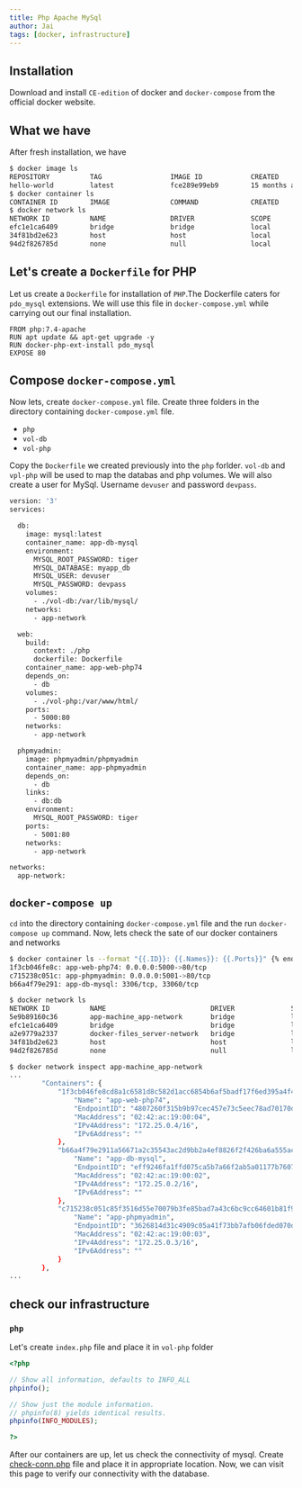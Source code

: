 ```yaml
---
title: Php Apache MySql
author: Jai
tags: [docker, infrastructure]
---
```


## Installation
Download and install `CE-edition` of docker and `docker-compose` from the official docker website.

## What we have
After fresh installation, we have
```bash
$ docker image ls
REPOSITORY          TAG                 IMAGE ID            CREATED             SIZE
hello-world         latest              fce289e99eb9        15 months ago       1.84kB
$ docker container ls
CONTAINER ID        IMAGE               COMMAND             CREATED             STATUS              PORTS               NAMES
$ docker network ls
NETWORK ID          NAME                DRIVER              SCOPE
efc1e1ca6409        bridge              bridge              local
34f81bd2e623        host                host                local
94d2f826785d        none                null                local
```
## Let's create a `Dockerfile` for PHP
Let us create a `Dockerfile` for installation of `PHP`.The Dockerfile caters for `pdo_mysql` extensions. We will use this file in `docker-compose.yml` while carrying out our final installation.
```
FROM php:7.4-apache
RUN apt update && apt-get upgrade -y
RUN docker-php-ext-install pdo_mysql
EXPOSE 80
```
## Compose `docker-compose.yml`
Now lets, create `docker-compose.yml` file. Create three folders in the directory containing `docker-compose.yml` file.

* `php`
* `vol-db`
* `vol-php`

Copy the `Dockerfile` we created previously into the `php` forlder. `vol-db` and `vpl-php` will be used to map the databas and php volumes. We will also create a user for MySql. Username `devuser` and password `devpass`.

```bash
version: '3'
services:

  db:
    image: mysql:latest
    container_name: app-db-mysql
    environment:
      MYSQL_ROOT_PASSWORD: tiger
      MYSQL_DATABASE: myapp_db
      MYSQL_USER: devuser
      MYSQL_PASSWORD: devpass
    volumes:
      - ./vol-db:/var/lib/mysql/
    networks:
      - app-network

  web:
    build:    
      context: ./php
      dockerfile: Dockerfile
    container_name: app-web-php74
    depends_on:
      - db
    volumes:
      - ./vol-php:/var/www/html/
    ports:
      - 5000:80
    networks:
      - app-network

  phpmyadmin:
    image: phpmyadmin/phpmyadmin
    container_name: app-phpmyadmin
    depends_on:
      - db    
    links: 
      - db:db    
    environment:      
      MYSQL_ROOT_PASSWORD: tiger 
    ports:
      - 5001:80
    networks:
      - app-network

networks:
  app-network:

```
## `docker-compose up`

`cd` into the directory containing `docker-compose.yml` file and the run `docker-compose up` command. Now, lets check the sate of our docker containers and networks
```bash
$ docker container ls --format "{{.ID}}: {{.Names}}: {{.Ports}}" {% endraw %}
1f3cb046fe8c: app-web-php74: 0.0.0.0:5000->80/tcp
c715238c051c: app-phpmyadmin: 0.0.0.0:5001->80/tcp
b66a4f79e291: app-db-mysql: 3306/tcp, 33060/tcp

$ docker network ls 
NETWORK ID          NAME                          DRIVER              SCOPE
5e9b89160c36        app-machine_app-network       bridge              local
efc1e1ca6409        bridge                        bridge              local
a2e9779a2337        docker-files_server-network   bridge              local
34f81bd2e623        host                          host                local
94d2f826785d        none                          null                local
```
```bash
$ docker network inspect app-machine_app-network 
...
        "Containers": {
            "1f3cb046fe8cd8a1c6581d8c582d1acc6854b6af5badf17f6ed395a4f4acd934": {
                "Name": "app-web-php74",
                "EndpointID": "4807260f315b9b97cec457e73c5eec78ad70170d0e7b4e34fd30c57448b96e8f",
                "MacAddress": "02:42:ac:19:00:04",
                "IPv4Address": "172.25.0.4/16",
                "IPv6Address": ""
            },
            "b66a4f79e2911a56671a2c35543ac2d9bb2a4ef8826f2f426ba6a555ace46ff6": {
                "Name": "app-db-mysql",
                "EndpointID": "eff9246fa1ffd075ca5b7a66f2ab5a01177b7607a50b545a9814eda76b1e22e6",
                "MacAddress": "02:42:ac:19:00:02",
                "IPv4Address": "172.25.0.2/16",
                "IPv6Address": ""
            },
            "c715238c051c85f3516d55e70079b3fe85bad7a43c6bc9cc64601b81f9650f62": {
                "Name": "app-phpmyadmin",
                "EndpointID": "3626814d31c4909c05a41f73bb7afb06fded070d217c9ece38cf297e31626850",
                "MacAddress": "02:42:ac:19:00:03",
                "IPv4Address": "172.25.0.3/16",
                "IPv6Address": ""
            }
        },
...
```
## check our infrastructure
### `php`
Let's create `index.php` file and place it in `vol-php` folder
```php
<?php

// Show all information, defaults to INFO_ALL
phpinfo();

// Show just the module information.
// phpinfo(8) yields identical results.
phpinfo(INFO_MODULES);

?>
```
After our containers are up, let us check the connectivity of mysql. Create [check-conn.php](https://github.com/jai-the-seeker/web-security/blob/master/infrastructure/check-conn.php) file and place it in appropriate location. Now, we can visit this page to verify our connectivity with the database.



 
